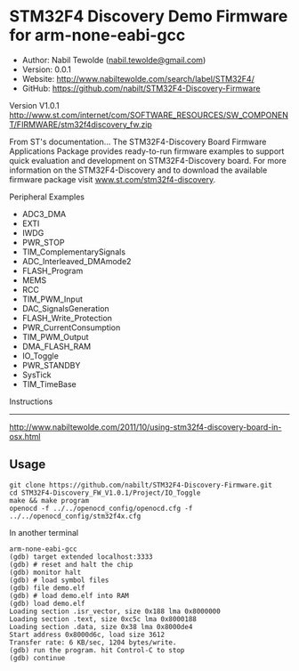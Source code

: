 STM32F4 Discovery Demo Firmware for arm-none-eabi-gcc
==========================================

* Author:    Nabil Tewolde (<nabil.tewolde@gmail.com>)
* Version:   0.0.1
* Website:   <http://www.nabiltewolde.com/search/label/STM32F4/>
* GitHub:    <https://github.com/nabilt/STM32F4-Discovery-Firmware>


Version V1.0.1
<http://www.st.com/internet/com/SOFTWARE_RESOURCES/SW_COMPONENT/FIRMWARE/stm32f4discovery_fw.zip>

From ST's documentation...
The STM32F4-Discovery Board Firmware Applications Package provides ready-to-run firmware examples to support quick evaluation and development on STM32F4-Discovery board. For more information on the STM32F4-Discovery and to download the available firmware package visit www.st.com/stm32f4-discovery.

Peripheral Examples
* ADC3_DMA			
* EXTI
* IWDG
* PWR_STOP
* TIM_ComplementarySignals
* ADC_Interleaved_DMAmode2	
* FLASH_Program			
* MEMS				
* RCC				
* TIM_PWM_Input
* DAC_SignalsGeneration		
* FLASH_Write_Protection		
* PWR_CurrentConsumption		
* TIM_PWM_Output
* DMA_FLASH_RAM			
* IO_Toggle			
* PWR_STANDBY			
* SysTick				
* TIM_TimeBase

Instructions
____________
<http://www.nabiltewolde.com/2011/10/using-stm32f4-discovery-board-in-osx.html>

Usage
-----
    git clone https://github.com/nabilt/STM32F4-Discovery-Firmware.git
    cd STM32F4-Discovery_FW_V1.0.1/Project/IO_Toggle
    make && make program
    openocd -f ../../openocd_config/openocd.cfg -f ../../openocd_config/stm32f4x.cfg

In another terminal

    arm-none-eabi-gcc
    (gdb) target extended localhost:3333
    (gdb) # reset and halt the chip
    (gdb) monitor halt
    (gdb) # load symbol files
    (gdb) file demo.elf
    (gdb) # load demo.elf into RAM
    (gdb) load demo.elf
    Loading section .isr_vector, size 0x188 lma 0x8000000
    Loading section .text, size 0xc5c lma 0x8000188
    Loading section .data, size 0x38 lma 0x8000de4
    Start address 0x8000d6c, load size 3612
    Transfer rate: 6 KB/sec, 1204 bytes/write.
    (gdb) run the program. hit Control-C to stop
    (gdb) continue
 
